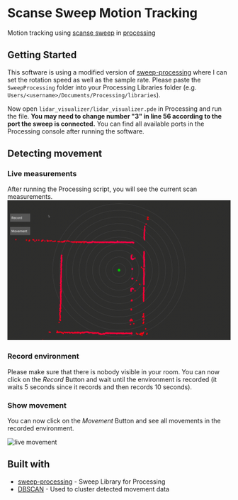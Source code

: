 # Scanse Sweep Motion Tracking
Motion tracking using [scanse sweep](http://scanse.io/) in [processing](https://processing.org/)

## Getting Started
This software is using a modified version of [sweep-processing](https://github.com/cansik/sweep-processing) where I can set the rotation speed as well as the sample rate. Please paste the `SweepProcessing` folder into your Processing Libraries folder (e.g. `Users/<username>/Documents/Processing/libraries`).

Now open `lidar_visualizer/lidar_visualizer.pde` in Processing and run the file. __You may need to change number "3" in line 56 according to the port the sweep is connected.__ You can find all available ports in the Processing console after running the software.

## Detecting movement
### Live measurements
After running the Processing script, you will see the current scan measurements.
![live recording](movement.gif)

### Record environment
Please make sure that there is nobody visible in your room. You can now click on the _Record_ Button and wait until the environment is recorded (it waits 5 seconds since it records and then records 10 seconds).

### Show movement
You can now click on the _Movement_ Button and see all movements in the recorded environment.

 ![live movement](movement_detected.gif)

 ## Built with
 - [sweep-processing](https://github.com/cansik/sweep-processing) - Sweep Library for Processing
 - [DBSCAN](https://github.com/chrfrantz/DBSCAN) - Used to cluster detected movement data
